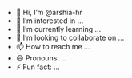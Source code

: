 - 👋 Hi, I’m @arshia-hr
- 👀 I’m interested in ...
- 🌱 I’m currently learning ...
- 💞️ I’m looking to collaborate on ...
- 📫 How to reach me ...
- 😄 Pronouns: ...
- ⚡ Fun fact: ...

<!---
arshia-hr/arshia-hr is a ✨ special ✨ repository because its `README.md` (this file) appears on your GitHub profile.
You can click the Preview link to take a look at your changes.
--->
